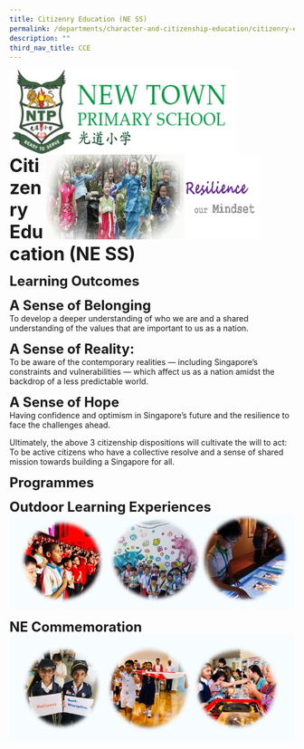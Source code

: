 ```yaml
---
title: Citizenry Education (NE SS)
permalink: /departments/character-and-citizenship-education/citizenry-education-ne-ss
description: ""
third_nav_title: CCE
---
```

<img src="/images/logosub.png" style="width:400px;height:150px;margin-left:0px;" align = "left">

<img src="/images/Header%20GIF.gif" style="width:380px;height:150px;margin-right:60px;" align = "right">
<br><br><br><br><br><br>

**<font size=6>Citizenry Education (NE SS)</font>**

**<font size=5>Learning Outcomes</font>** <br>

**<font size=5>A Sense of Belonging</font>** <br>
To develop a deeper understanding of who we are and a shared understanding of the values that are important to us as a nation.

**<font size=5>A Sense of Reality:</font>** <br>
To be aware of the contemporary realities — including Singapore’s constraints and vulnerabilities — which affect us as a nation amidst the backdrop of a less predictable world.

**<font size=5>A Sense of Hope</font>** <br>
Having confidence and optimism in Singapore’s future and the resilience to face the challenges ahead.  
  

Ultimately, the above 3 citizenship dispositions will cultivate the will to act: To be active citizens who have a collective resolve and a sense of shared mission towards building a Singapore for all.

  
**<font size=5>Programmes</font>** <br>

**<font size=5>Outdoor Learning Experiences</font>** <br>
![](/images/Departments/Citizenry%20Education%201.jpg)

**<font size=5>NE Commemoration</font>** <br>
![](/images/Departments/Citizenry%20Education%202.jpg)